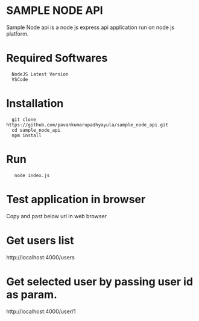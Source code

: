 # SAMPLE NODE API
Sample Node api is a node js express api application run on node js platform.

# Required Softwares
```Required Softwares
  NodeJS Latest Version
  VSCode
```
# Installation
```Commands
  git clone https://github.com/pavankumarupadhyayula/sample_node_api.git
  cd sample_node_api
  npm install
```
# Run
```Command
   node index.js
```

# Test application in browser
Copy and past below url in web browser

# Get users list
http://localhost:4000/users

# Get selected user by passing user id as param.
http://localhost:4000/user/1
